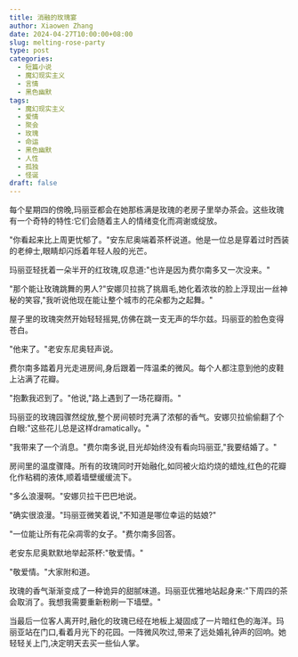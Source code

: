 ```yaml
---
title: 消融的玫瑰宴
author: Xiaowen Zhang
date: 2024-04-27T10:00:00+08:00
slug: melting-rose-party
type: post
categories:
  - 短篇小说
  - 魔幻现实主义
  - 言情
  - 黑色幽默
tags:
  - 魔幻现实主义
  - 爱情
  - 聚会
  - 玫瑰
  - 命运
  - 黑色幽默
  - 人性
  - 孤独
  - 怪诞
draft: false
---
```


每个星期四的傍晚,玛丽亚都会在她那栋满是玫瑰的老房子里举办茶会。这些玫瑰有一个奇特的特性:它们会随着主人的情绪变化而凋谢或绽放。

"你看起来比上周更忧郁了。"安东尼奥端着茶杯说道。他是一位总是穿着过时西装的老绅士,眼睛却闪烁着年轻人般的光芒。

玛丽亚轻抚着一朵半开的红玫瑰,叹息道:"也许是因为费尔南多又一次没来。"

"那个能让玫瑰跳舞的男人?"安娜贝拉挑了挑眉毛,她化着浓妆的脸上浮现出一丝神秘的笑容,"我听说他现在能让整个城市的花朵都为之起舞。"

屋子里的玫瑰突然开始轻轻摇晃,仿佛在跳一支无声的华尔兹。玛丽亚的脸色变得苍白。

"他来了。"老安东尼奥轻声说。

费尔南多踏着月光走进房间,身后跟着一阵温柔的微风。每个人都注意到他的皮鞋上沾满了花瓣。

"抱歉我迟到了。"他说,"路上遇到了一场花瓣雨。"

玛丽亚的玫瑰园骤然绽放,整个房间顿时充满了浓郁的香气。安娜贝拉偷偷翻了个白眼:"这些花儿总是这样dramatically。"

"我带来了一个消息。"费尔南多说,目光却始终没有看向玛丽亚,"我要结婚了。"

房间里的温度骤降。所有的玫瑰同时开始融化,如同被火焰灼烧的蜡烛,红色的花瓣化作粘稠的液体,顺着墙壁缓缓流下。

"多么浪漫啊。"安娜贝拉干巴巴地说。

"确实很浪漫。"玛丽亚微笑着说,"不知道是哪位幸运的姑娘?"

"一位能让所有花朵凋零的女子。"费尔南多回答。

老安东尼奥默默地举起茶杯:"敬爱情。"

"敬爱情。"大家附和道。

玫瑰的香气渐渐变成了一种诡异的甜腻味道。玛丽亚优雅地站起身来:"下周四的茶会取消了。我想我需要重新粉刷一下墙壁。"

当最后一位客人离开时,融化的玫瑰已经在地板上凝固成了一片暗红色的海洋。玛丽亚站在门口,看着月光下的花园。一阵微风吹过,带来了远处婚礼钟声的回响。她轻轻关上门,决定明天去买一些仙人掌。
